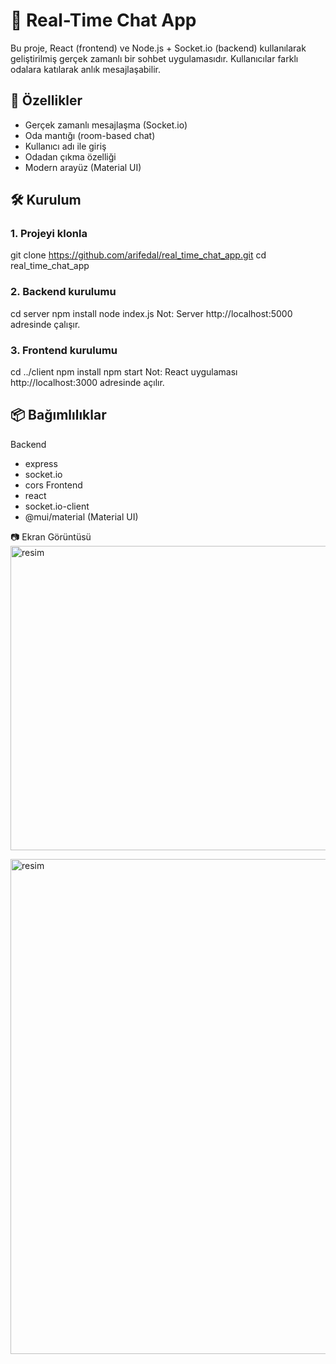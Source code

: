 # 💬 Real-Time Chat App

Bu proje, React (frontend) ve Node.js + Socket.io (backend) kullanılarak geliştirilmiş gerçek zamanlı bir sohbet uygulamasıdır. Kullanıcılar farklı odalara katılarak anlık mesajlaşabilir.

## 🚀 Özellikler
- Gerçek zamanlı mesajlaşma (Socket.io)
- Oda mantığı (room-based chat)
- Kullanıcı adı ile giriş
- Odadan çıkma özelliği
- Modern arayüz (Material UI)

## 🛠️ Kurulum

### 1. Projeyi klonla

git clone https://github.com/arifedal/real_time_chat_app.git
cd real_time_chat_app

### 2. Backend kurulumu
cd server
npm install
node index.js
Not: Server http://localhost:5000 adresinde çalışır.


### 3. Frontend kurulumu
cd ../client
npm install
npm start
Not: React uygulaması http://localhost:3000 adresinde açılır.

## 📦 Bağımlılıklar
Backend
- express
- socket.io
- cors
Frontend
- react
- socket.io-client
- @mui/material (Material UI)

📷 Ekran Görüntüsü
<img width="682" height="487" alt="resim" src="https://github.com/user-attachments/assets/d328e997-df55-45de-909d-812ae2480bb4" />

<img width="1767" height="792" alt="resim" src="https://github.com/user-attachments/assets/3e7a8c66-7cd6-4fe4-b473-d75052e8a2a1" />







